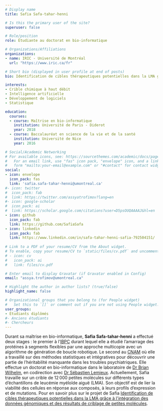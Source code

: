 ```yaml
---
# Display name
title: Safia Safa-tahar-henni

# Is this the primary user of the site?
superuser: false

# Role/position
role: Étudiante au doctorat en bio-informatique

# Organizations/Affiliations
organizations:
- name: IRIC - Université de Montréal
  url: "https://www.iric.ca/fr"

# Short bio (displayed in user profile at end of posts)
bio: Identification de cibles thérapeutiques potentielles dans la LMA grâce à l'intégration des données génomiques et des résultats de criblage de petites molécules

interests:
- Crible chimique à haut débit
- Intelligence artificielle
- Développement de logiciels
- Statistique

education:
  courses:
  - course: Maîtrise en bio-informatique
    institution: Université de Paris - Diderot
    year: 2018
  - course: Baccalauréat en science de la vie et de la santé
    institution: Université de Nice
    year: 2016

# Social/Academic Networking
# For available icons, see: https://sourcethemes.com/academic/docs/page-builder/#icons
#   For an email link, use "fas" icon pack, "envelope" icon, and a link in the
#   form "mailto:your-email@example.com" or "#contact" for contact widget.
social:
- icon: envelope
  icon_pack: fas
  link: 'safia.safa-tahar-henni@umontreal.ca'
#- icon: twitter
#  icon_pack: fab
#  link: https://twitter.com/assyatrofimov?lang=en
#- icon: google-scholar
#  icon_pack: ai
#  link: https://scholar.google.com/citations?user=D5psOUQAAAAJ&hl=en
- icon: github
  icon_pack: fab
  link: https://github.com/SafiaSafa
- icon: linkedin
  icon_pack: fab
  link: https://www.linkedin.com/in/safa-tahar-henni-safia-792504151/ 
  
# Link to a PDF of your resume/CV from the About widget.
# To enable, copy your resume/CV to `static/files/cv.pdf` and uncomment the lines below.
# - icon: cv
#   icon_pack: ai
#   link: files/cv.pdf

# Enter email to display Gravatar (if Gravatar enabled in Config)
email: "assya.trofimov@umontreal.ca"

# Highlight the author in author lists? (true/false)
highlight_name: false

# Organizational groups that you belong to (for People widget)
#   Set this to `[]` or comment out if you are not using People widget.
user_groups:
- Étudiants diplômés
#- Anciens étudiants
#- Chercheurs
---
```


Durant sa maîtrise en bio-informatique, **Safia Safa-tahar-henni** a effectué deux stages : le premier à l’[IBPC](http://www-lbt.ibpc.fr/) durant lequel elle a étudié l’amarrage des protéines à segments flexibles par une approche multicopie avec un algorithme de génération de boucle robotique. Le second au [CNAM](https://gbcm.cnam.fr/) où elle a travaillé sur des méthodes statistiques et intégratives pour découvrir une partie de l’héritabilité manquante dans les troubles psychiatriques. Elle effectue un doctorat en bio-informatique dans le laboratoire de [Dr Brian Wilhelm](https://www.iric.ca/en/directory/brian-wilhelm), en codirection avec [Dr Sébastien Lemieux](/fr/author/sebastien-lemieux/). Actuellement, Safia travaille sur un crible de 12 000 petites molécules sur différents types d’échantillons de leucémie myéloïde aiguë (LMA). Son objectif est de lier la viabilité des cellules en réponse aux composés, à leurs profils d’expression et de mutations. Pour en savoir plus sur le projet de Safia [Identification de cibles thérapeutiques potentielles dans la LMA grâce à l'intégration des données génomiques et des résultats de criblage de petites molécules](/fr/project/safia-safa-pr/).
